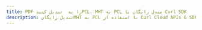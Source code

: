 ---title: PDF را به  تبدیل کنیدPCL، MHT به PCL مبدل رایگان یا Curl SDKdescription: تبدیل رایگانMHT به PCL با استفاده از Curl Cloud APIs & SDK همچنین اسناد PDF را در Cloud ایجاد، ویرایش و رندر کنید.---